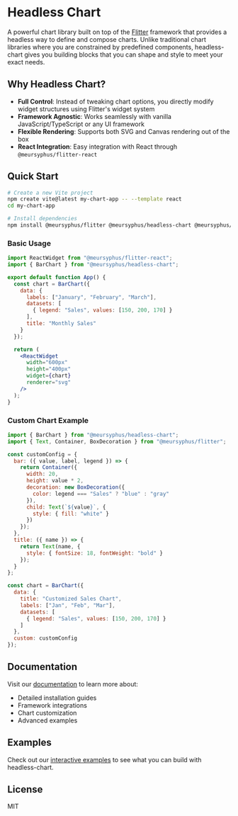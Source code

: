 # Headless Chart

A powerful chart library built on top of the [Flitter](https://flitter.dev) framework that provides a headless way to define and compose charts. Unlike traditional chart libraries where you are constrained by predefined components, headless-chart gives you building blocks that you can shape and style to meet your exact needs.

## Why Headless Chart?

- **Full Control**: Instead of tweaking chart options, you directly modify widget structures using Flitter's widget system
- **Framework Agnostic**: Works seamlessly with vanilla JavaScript/TypeScript or any UI framework
- **Flexible Rendering**: Supports both SVG and Canvas rendering out of the box
- **React Integration**: Easy integration with React through `@meursyphus/flitter-react`

## Quick Start

```bash
# Create a new Vite project
npm create vite@latest my-chart-app -- --template react
cd my-chart-app

# Install dependencies
npm install @meursyphus/flitter @meursyphus/headless-chart @meursyphus/flitter-react
```

### Basic Usage

```jsx
import ReactWidget from "@meursyphus/flitter-react";
import { BarChart } from "@meursyphus/headless-chart";

export default function App() {
  const chart = BarChart({
    data: {
      labels: ["January", "February", "March"],
      datasets: [
        { legend: "Sales", values: [150, 200, 170] }
      ],
      title: "Monthly Sales"
    }
  });

  return (
    <ReactWidget 
      width="600px" 
      height="400px" 
      widget={chart} 
      renderer="svg" 
    />
  );
}
```

### Custom Chart Example

```jsx
import { BarChart } from "@meursyphus/headless-chart";
import { Text, Container, BoxDecoration } from "@meursyphus/flitter";

const customConfig = {
  bar: ({ value, label, legend }) => {
    return Container({
      width: 20,
      height: value * 2,
      decoration: new BoxDecoration({ 
        color: legend === "Sales" ? "blue" : "gray" 
      }),
      child: Text(`${value}`, { 
        style: { fill: "white" } 
      })
    });
  },
  title: ({ name }) => {
    return Text(name, { 
      style: { fontSize: 18, fontWeight: "bold" } 
    });
  }
};

const chart = BarChart({
  data: {
    title: "Customized Sales Chart",
    labels: ["Jan", "Feb", "Mar"],
    datasets: [
      { legend: "Sales", values: [150, 200, 170] }
    ]
  },
  custom: customConfig
});
```

## Documentation

Visit our [documentation](https://headless-chart.codeium.com/docs/getting-started/introduction) to learn more about:
- Detailed installation guides
- Framework integrations
- Chart customization
- Advanced examples

## Examples

Check out our [interactive examples](https://headless-chart.codeium.com/charts) to see what you can build with headless-chart.

## License

MIT
